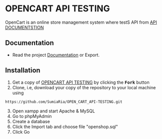 
# OPENCART API TESTING




OpenCart is an online store management system where testS API from [API DOCUMENTSTION](https://docs.opencart.com/en-gb/system/users/api/)






## Documentation

 - Read the project [Documentation](https://documenter.getpostman.com/view/23643865/2s93Jow5Ah) or Export.
 

## Installation

1. Get a copy of [OPENCART API TESTING](https://github.com/SumiaRia/OPEN_CART_API-TESTING) by clicking the <kbd><b>Fork</b></kbd> button
2. Clone, i.e, download your copy of the repository to your local machine using
```bash
https://github.com/SumiaRia/OPEN_CART_API-TESTING.git
```
3. Open xampp and start Apache & MySQL
4. Go to phpMyAdmin
5. Create a database 
6. Click the Import tab and choose file "openshop.sql" 
7. Click Go







